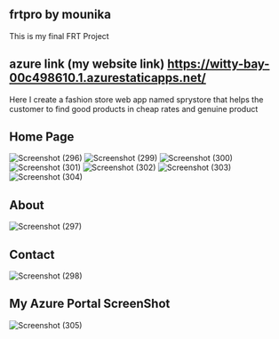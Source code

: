 ## frtpro by mounika
This is my final FRT Project
## azure link (my website link) https://witty-bay-00c498610.1.azurestaticapps.net/
Here I create a fashion store web app named sprystore that helps the customer to find good products in cheap rates and genuine product
## Home Page

![Screenshot (296)](https://user-images.githubusercontent.com/110518908/188933815-1a312299-2bc7-4f21-aeb0-4c0f8da8bc98.png)
![Screenshot (299)](https://user-images.githubusercontent.com/110518908/188933552-20e21c9e-c374-4d97-8cba-b3c436ffef0d.png)
![Screenshot (300)](https://user-images.githubusercontent.com/110518908/188934021-8db4dae5-d31a-48cf-a861-4c8a2d220605.png)
![Screenshot (301)](https://user-images.githubusercontent.com/110518908/188934585-e61e3fbc-0729-4379-921b-018d56ac7b81.png)
![Screenshot (302)](https://user-images.githubusercontent.com/110518908/188934688-92ba3715-aa36-4295-9894-ed127edaa752.png)
![Screenshot (303)](https://user-images.githubusercontent.com/110518908/188934841-7110ea62-589b-4061-beb9-22c0176ac5ed.png)
![Screenshot (304)](https://user-images.githubusercontent.com/110518908/188936671-46d94b1f-19b0-4a1a-8bc0-4e4461e56355.png)


## About
![Screenshot (297)](https://user-images.githubusercontent.com/110518908/188935708-e31151ba-3b0b-498f-a676-019ed9769b90.png)

## Contact
![Screenshot (298)](https://user-images.githubusercontent.com/110518908/188935937-757e5b8c-5327-42a3-bd73-ce5670faf7ce.png)

## My Azure Portal ScreenShot 
![Screenshot (305)](https://user-images.githubusercontent.com/110518908/188936188-ac252abb-3dda-4e7a-b7ae-a5283fb89797.png)


